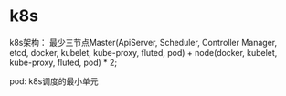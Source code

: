 # k8s

k8s架构：  最少三节点Master(ApiServer, Scheduler, Controller Manager, etcd, docker, kubelet, kube-proxy, fluted, pod) + node(docker, kubelet, kube-proxy, fluted, pod) * 2; 

pod: k8s调度的最小单元